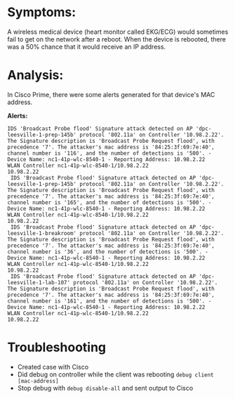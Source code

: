 # Symptoms:
A wireless medical device (heart monitor called  EKG/ECG) would sometimes fail to get on the network after a reboot. 
When the device is rebooted, there was a 50% chance that it would receive an IP address.

# Analysis:
In Cisco Prime, there were some alerts generated for that device's MAC address.

**Alerts:**
```
IDS 'Broadcast Probe flood' Signature attack detected on AP 'dpc-leesville-1-prep-145b' protocol '802.11a' on Controller '10.98.2.22'. The Signature description is 'Broadcast Probe Request flood', with precedence '7'. The attacker's mac address is '84:25:3f:69:7e:40', channel number is '116', and the number of detections is '500'. - Device Name: nc1-41p-wlc-8540-1 - Reporting Address: 10.98.2.22
WLAN Controller nc1-41p-wlc-8540-1/10.98.2.22
10.98.2.22
 IDS 'Broadcast Probe flood' Signature attack detected on AP 'dpc-leesville-1-prep-145b' protocol '802.11a' on Controller '10.98.2.22'. The Signature description is 'Broadcast Probe Request flood', with precedence '7'. The attacker's mac address is '84:25:3f:69:7e:40', channel number is '165', and the number of detections is '500'. - Device Name: nc1-41p-wlc-8540-1 - Reporting Address: 10.98.2.22
WLAN Controller nc1-41p-wlc-8540-1/10.98.2.22
10.98.2.22
 IDS 'Broadcast Probe flood' Signature attack detected on AP 'dpc-leesville-1-breakroom' protocol '802.11a' on Controller '10.98.2.22'. The Signature description is 'Broadcast Probe Request flood', with precedence '7'. The attacker's mac address is '84:25:3f:69:7e:40', channel number is '36', and the number of detections is '500'. - Device Name: nc1-41p-wlc-8540-1 - Reporting Address: 10.98.2.22
WLAN Controller nc1-41p-wlc-8540-1/10.98.2.22
10.98.2.22
 IDS 'Broadcast Probe flood' Signature attack detected on AP 'dpc-leesville-1-lab-107' protocol '802.11a' on Controller '10.98.2.22'. The Signature description is 'Broadcast Probe Request flood', with precedence '7'. The attacker's mac address is '84:25:3f:69:7e:40', channel number is '161', and the number of detections is '500'. - Device Name: nc1-41p-wlc-8540-1 - Reporting Address: 10.98.2.22
WLAN Controller nc1-41p-wlc-8540-1/10.98.2.22
10.98.2.22
```

# Troubleshooting
- Created case with Cisco
- Did debug on controller while the client was rebooting `debug client [mac-address]`
- Stop debug with `debug disable-all` and sent output to Cisco
